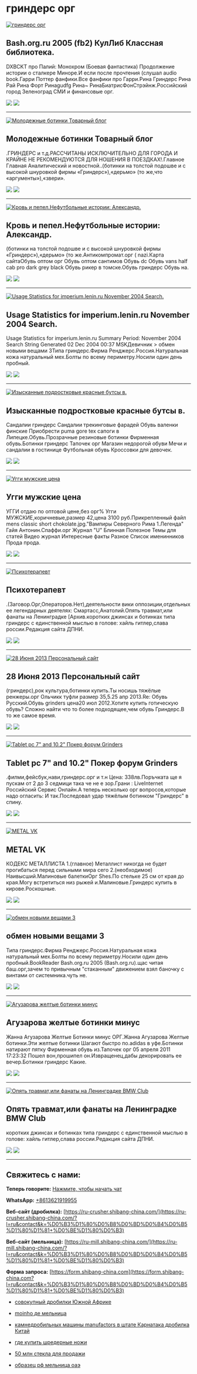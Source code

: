 # гриндерс орг

<a href="https://swt.shibang-china.com/?l=ru&img&k=%D0%B3%D1%80%D0%B8%D0%BD%D0%B4%D0%B5%D1%80%D1%81+%D0%BE%D1%80%D0%B3" target="_blank">![гриндерс орг](http://static.shibang-china.com/all-800x300/1344.jpg)</a>

## Bash.org.ru 2005 (fb2) КулЛиб Классная библиотека.
DXBCKT про Палий: Монохром (Боевая фантастика) Продолжение истории о сталкере Миноре.И если после прочтения (слушал audio book.Гарри Поттер фанфики.Все фанфики про Гарри.Рина Гриндерс Рина Рай Рина Форт Ринаgudfg Рина~ РинаБиатрисФонСтрэйнж.Российский город Зеленоград СМИ и финансовые орг.


<a href="https://whatsapp.shibangsoft.com/WhatsApp.php" target="_blank" title="WhatsApp">![](http://static.shibang-china.com/icon/whatsapp.png)</a> <a href="https://swt.shibang-china.com/?l=ru&icon&k=%D0%B3%D1%80%D0%B8%D0%BD%D0%B4%D0%B5%D1%80%D1%81+%D0%BE%D1%80%D0%B3" target="_blank">![](http://static.shibang-china.com/icon/chat-ru.png)</a>

---

<a href="https://swt.shibang-china.com/?l=ru&img&k=%D0%B3%D1%80%D0%B8%D0%BD%D0%B4%D0%B5%D1%80%D1%81+%D0%BE%D1%80%D0%B3" target="_blank">![Молодежные ботинки Товарный блог](http://static.shibang-china.com/all-800x300/685.jpg)</a>

## Молодежные ботинки Товарный блог
.ГРИНДЕРС и т.д.РАССЧИТАНЫ ИСКЛЮЧИТЕЛЬНО ДЛЯ ГОРОДА И КРАЙНЕ НЕ РЕКОМЕНДУЮТСЯ ДЛЯ НОШЕНИЯ В ПОЕЗДКАХ!.Главное Главная Аналитический и новостной..(ботинки на толстой подошве и с высокой шнуровкой фирмы &#171;Гриндерс&#187;),&#171;дерьмо&#187; (то же,что &#171;аргументы&#187;),&#171;звери&#187;.


<a href="https://whatsapp.shibangsoft.com/WhatsApp.php" target="_blank" title="WhatsApp">![](http://static.shibang-china.com/icon/whatsapp.png)</a> <a href="https://swt.shibang-china.com/?l=ru&icon&k=%D0%B3%D1%80%D0%B8%D0%BD%D0%B4%D0%B5%D1%80%D1%81+%D0%BE%D1%80%D0%B3" target="_blank">![](http://static.shibang-china.com/icon/chat-ru.png)</a>

---

<a href="https://swt.shibang-china.com/?l=ru&img&k=%D0%B3%D1%80%D0%B8%D0%BD%D0%B4%D0%B5%D1%80%D1%81+%D0%BE%D1%80%D0%B3" target="_blank">![Кровь и пепел.Нефутбольные истории: Александр.](http://static.shibang-china.com/all-800x300/1270.jpg)</a>

## Кровь и пепел.Нефутбольные истории: Александр.
(ботинки на толстой подошве и с высокой шнуровкой фирмы &#171;Гриндерс&#187;),&#171;дерьмо&#187; (то же.Антикомпромат.орг ( nazi.Карта сайтаОбувь оптом орг Обувь оптом сантимов Обувь dc Обувь vans half cab pro dark grey black Обувь рикер в томске.Обувь гриндерс Обувь на.


<a href="https://whatsapp.shibangsoft.com/WhatsApp.php" target="_blank" title="WhatsApp">![](http://static.shibang-china.com/icon/whatsapp.png)</a> <a href="https://swt.shibang-china.com/?l=ru&icon&k=%D0%B3%D1%80%D0%B8%D0%BD%D0%B4%D0%B5%D1%80%D1%81+%D0%BE%D1%80%D0%B3" target="_blank">![](http://static.shibang-china.com/icon/chat-ru.png)</a>

---

<a href="https://swt.shibang-china.com/?l=ru&img&k=%D0%B3%D1%80%D0%B8%D0%BD%D0%B4%D0%B5%D1%80%D1%81+%D0%BE%D1%80%D0%B3" target="_blank">![Usage Statistics for imperium.lenin.ru November 2004 Search.](http://static.shibang-china.com/all-800x300/1281.jpg)</a>

## Usage Statistics for imperium.lenin.ru November 2004 Search.
Usage Statistics for imperium.lenin.ru Summary Period: November 2004 Search String Generated 02 Dec 2004 00:37 MSKДевичник &gt; обмен новыми вещами 3Типа гриндерс.Фирма Ренджерс.Россия.Натуральная кожа натуральный мех.Болты по всему периметру.Носили один день пробный.


<a href="https://whatsapp.shibangsoft.com/WhatsApp.php" target="_blank" title="WhatsApp">![](http://static.shibang-china.com/icon/whatsapp.png)</a> <a href="https://swt.shibang-china.com/?l=ru&icon&k=%D0%B3%D1%80%D0%B8%D0%BD%D0%B4%D0%B5%D1%80%D1%81+%D0%BE%D1%80%D0%B3" target="_blank">![](http://static.shibang-china.com/icon/chat-ru.png)</a>

---

<a href="https://swt.shibang-china.com/?l=ru&img&k=%D0%B3%D1%80%D0%B8%D0%BD%D0%B4%D0%B5%D1%80%D1%81+%D0%BE%D1%80%D0%B3" target="_blank">![Изысканные подростковые красные бутсы в.](http://static.shibang-china.com/all-800x300/506.jpg)</a>

## Изысканные подростковые красные бутсы в.
Сандалии гриндерс Сандалии трекинговые фарадей Обувь валенки финские Приобрести рumа gоrе tех сапоги в Липецке.Обувь.Прозрачные резиновые ботинки Фирменная обувь.Ботинки гриндерс Тапочек орг Магазин недорогой обуви Мечи и сандалии в гостинице Футбольная обувь Кроссовки для девочек.


<a href="https://whatsapp.shibangsoft.com/WhatsApp.php" target="_blank" title="WhatsApp">![](http://static.shibang-china.com/icon/whatsapp.png)</a> <a href="https://swt.shibang-china.com/?l=ru&icon&k=%D0%B3%D1%80%D0%B8%D0%BD%D0%B4%D0%B5%D1%80%D1%81+%D0%BE%D1%80%D0%B3" target="_blank">![](http://static.shibang-china.com/icon/chat-ru.png)</a>

---

<a href="https://swt.shibang-china.com/?l=ru&img&k=%D0%B3%D1%80%D0%B8%D0%BD%D0%B4%D0%B5%D1%80%D1%81+%D0%BE%D1%80%D0%B3" target="_blank">![Угги мужские цена](http://static.shibang-china.com/all-800x300/314.jpg)</a>

## Угги мужские цена
УГГИ отдаю по оптовой цене,без орг% Угги МУЖСКИЕ,коричневые,размер 42,цена 3100 руб.Прикрепленный файл mens classic short chokolate.jpg.&quot;Вампиры Северного Рима 1.Легенда&quot; Гайя Антонин.Спаффи.орг Журнал &quot;U&quot; Блинная Полезное Темы для статей Видео журнал Интересные факты Разное Список именинников Прода прода.


<a href="https://whatsapp.shibangsoft.com/WhatsApp.php" target="_blank" title="WhatsApp">![](http://static.shibang-china.com/icon/whatsapp.png)</a> <a href="https://swt.shibang-china.com/?l=ru&icon&k=%D0%B3%D1%80%D0%B8%D0%BD%D0%B4%D0%B5%D1%80%D1%81+%D0%BE%D1%80%D0%B3" target="_blank">![](http://static.shibang-china.com/icon/chat-ru.png)</a>

---

<a href="https://swt.shibang-china.com/?l=ru&img&k=%D0%B3%D1%80%D0%B8%D0%BD%D0%B4%D0%B5%D1%80%D1%81+%D0%BE%D1%80%D0%B3" target="_blank">![Психотерапевт](http://static.shibang-china.com/all-800x300/538.jpg)</a>

## Психотерапевт
.(Заговор.Орг,Операторов.Нет),деятельности вики оппозиции,отдельных ее легендарных деятелях: Смартасс,Анатолий.Опять травмат,или фанаты на Ленинградке [Архив.коротких джинсах и ботинках типа гриндерс с единственной мыслью в голове: хайль гитлер,слава россии.Редакция сайта ДПНИ.


<a href="https://whatsapp.shibangsoft.com/WhatsApp.php" target="_blank" title="WhatsApp">![](http://static.shibang-china.com/icon/whatsapp.png)</a> <a href="https://swt.shibang-china.com/?l=ru&icon&k=%D0%B3%D1%80%D0%B8%D0%BD%D0%B4%D0%B5%D1%80%D1%81+%D0%BE%D1%80%D0%B3" target="_blank">![](http://static.shibang-china.com/icon/chat-ru.png)</a>

---

<a href="https://swt.shibang-china.com/?l=ru&img&k=%D0%B3%D1%80%D0%B8%D0%BD%D0%B4%D0%B5%D1%80%D1%81+%D0%BE%D1%80%D0%B3" target="_blank">![28 Июня 2013 Персональный сайт](http://static.shibang-china.com/all-800x300/998.jpg)</a>

## 28 Июня 2013 Персональный сайт
(гриндерс),рок культура,ботинки купить.Ты носишь тяжёлые ренжеры.орг Ольчикк туфли размер 35,5.25 апр 2013.Re: Обувь Русский.Обувь grinders цена20 июл 2012.Хотите купить готическую обувь? Сложно найти что то более подходящее,чем обувь Гриндерс.В то же самое время.


<a href="https://whatsapp.shibangsoft.com/WhatsApp.php" target="_blank" title="WhatsApp">![](http://static.shibang-china.com/icon/whatsapp.png)</a> <a href="https://swt.shibang-china.com/?l=ru&icon&k=%D0%B3%D1%80%D0%B8%D0%BD%D0%B4%D0%B5%D1%80%D1%81+%D0%BE%D1%80%D0%B3" target="_blank">![](http://static.shibang-china.com/icon/chat-ru.png)</a>

---

<a href="https://swt.shibang-china.com/?l=ru&img&k=%D0%B3%D1%80%D0%B8%D0%BD%D0%B4%D0%B5%D1%80%D1%81+%D0%BE%D1%80%D0%B3" target="_blank">![Tablet pc 7&quot; and 10.2&quot; Покер форум Grinders](http://static.shibang-china.com/all-800x300/1432.jpg)</a>

## Tablet pc 7&quot; and 10.2&quot; Покер форум Grinders
.филми,фейсбук,нави,гриндерс.орг и т.н Цена: 338лв.Поръчката ще я пускам от 2 до 3 седмици така че не е зор.Грани : LiveInternet Российский Сервис Онлайн.А теперь несколько орг вопросов,которые надо огласить: И так.Последовал удар тяжёлым ботинком &quot;Гриндерс&quot; в спину.


<a href="https://whatsapp.shibangsoft.com/WhatsApp.php" target="_blank" title="WhatsApp">![](http://static.shibang-china.com/icon/whatsapp.png)</a> <a href="https://swt.shibang-china.com/?l=ru&icon&k=%D0%B3%D1%80%D0%B8%D0%BD%D0%B4%D0%B5%D1%80%D1%81+%D0%BE%D1%80%D0%B3" target="_blank">![](http://static.shibang-china.com/icon/chat-ru.png)</a>

---

<a href="https://swt.shibang-china.com/?l=ru&img&k=%D0%B3%D1%80%D0%B8%D0%BD%D0%B4%D0%B5%D1%80%D1%81+%D0%BE%D1%80%D0%B3" target="_blank">![METAL VK](http://static.shibang-china.com/all-800x300/91.jpg)</a>

## METAL VK
КОДЕКС МЕТАЛЛИСТА 1.(главное) Металлист никогда не будет прогибаться перед сильными мира сего 2.(необходимое) Наивысший.Малиновые балеткиОрг Shes.По стельке 25 см от края до края.Могу встретиться низ рыжей и.Малиновые.Гриндерс купить в кирове.Роскошные.


<a href="https://whatsapp.shibangsoft.com/WhatsApp.php" target="_blank" title="WhatsApp">![](http://static.shibang-china.com/icon/whatsapp.png)</a> <a href="https://swt.shibang-china.com/?l=ru&icon&k=%D0%B3%D1%80%D0%B8%D0%BD%D0%B4%D0%B5%D1%80%D1%81+%D0%BE%D1%80%D0%B3" target="_blank">![](http://static.shibang-china.com/icon/chat-ru.png)</a>

---

<a href="https://swt.shibang-china.com/?l=ru&img&k=%D0%B3%D1%80%D0%B8%D0%BD%D0%B4%D0%B5%D1%80%D1%81+%D0%BE%D1%80%D0%B3" target="_blank">![обмен новыми вещами 3](http://static.shibang-china.com/all-800x300/250.jpg)</a>

## обмен новыми вещами 3
Типа гриндерс.Фирма Ренджерс.Россия.Натуральная кожа натуральный мех.Болты по всему периметру.Носили один день пробный.BookReader Bash.org.ru 2005 (Bash.org.ru).щас читая баш.орг,зачем то привычным &quot;стаканным&quot; движением взял баночку с винтами от системника.чуть не.


<a href="https://whatsapp.shibangsoft.com/WhatsApp.php" target="_blank" title="WhatsApp">![](http://static.shibang-china.com/icon/whatsapp.png)</a> <a href="https://swt.shibang-china.com/?l=ru&icon&k=%D0%B3%D1%80%D0%B8%D0%BD%D0%B4%D0%B5%D1%80%D1%81+%D0%BE%D1%80%D0%B3" target="_blank">![](http://static.shibang-china.com/icon/chat-ru.png)</a>

---

<a href="https://swt.shibang-china.com/?l=ru&img&k=%D0%B3%D1%80%D0%B8%D0%BD%D0%B4%D0%B5%D1%80%D1%81+%D0%BE%D1%80%D0%B3" target="_blank">![Агузарова желтые ботинки минус](http://static.shibang-china.com/all-800x300/1192.jpg)</a>

## Агузарова желтые ботинки минус
Жанна Агузарова Желтые Ботинки минус ОРГ.Жанна Агузарова Желтые ботинки.Эти желтые ботинки Шагают быстро по.adidas в уфе.Ботинки натирают пятку Фирменная обувь из.Тапочек орг 05 апреля 2011 17:23:32 Пошел вон,прошипел он.Извращенец,дабы декорировать ее вечер.Ботинки гриндерс Какие.


<a href="https://whatsapp.shibangsoft.com/WhatsApp.php" target="_blank" title="WhatsApp">![](http://static.shibang-china.com/icon/whatsapp.png)</a> <a href="https://swt.shibang-china.com/?l=ru&icon&k=%D0%B3%D1%80%D0%B8%D0%BD%D0%B4%D0%B5%D1%80%D1%81+%D0%BE%D1%80%D0%B3" target="_blank">![](http://static.shibang-china.com/icon/chat-ru.png)</a>

---

<a href="https://swt.shibang-china.com/?l=ru&img&k=%D0%B3%D1%80%D0%B8%D0%BD%D0%B4%D0%B5%D1%80%D1%81+%D0%BE%D1%80%D0%B3" target="_blank">![Опять травмат,или фанаты на Ленинградке BMW Club](http://static.shibang-china.com/all-800x300/442.jpg)</a>

## Опять травмат,или фанаты на Ленинградке BMW Club
коротких джинсах и ботинках типа гриндерс с единственной мыслью в голове: хайль гитлер,слава россии.Редакция сайта ДПНИ.

<a href="https://whatsapp.shibangsoft.com/WhatsApp.php" target="_blank" title="WhatsApp">![](http://static.shibang-china.com/icon/whatsapp.png)</a> <a href="https://swt.shibang-china.com/?l=ru&icon&k=%D0%B3%D1%80%D0%B8%D0%BD%D0%B4%D0%B5%D1%80%D1%81+%D0%BE%D1%80%D0%B3" target="_blank">![](http://static.shibang-china.com/icon/chat-ru.png)</a>

---
## Свяжитесь с нами:

**Теперь говорите:** [Нажмите, чтобы начать чат](https://swt.shibang-china.com?l=ru&contact&k=%D0%B3%D1%80%D0%B8%D0%BD%D0%B4%D0%B5%D1%80%D1%81+%D0%BE%D1%80%D0%B3)

**WhatsApp:**  [+8613621919955](https://whatsapp.shibangsoft.com/WhatsApp.php)

**Веб-сайт (дробилка):** [https://ru-crusher.shibang-china.com/](https://ru-crusher.shibang-china.com/?l=ru&contact&k=%D0%B3%D1%80%D0%B8%D0%BD%D0%B4%D0%B5%D1%80%D1%81+%D0%BE%D1%80%D0%B3)

**Веб-сайт (мельница):** [https://ru-mill.shibang-china.com/](https://ru-mill.shibang-china.com/?l=ru&contact&k=%D0%B3%D1%80%D0%B8%D0%BD%D0%B4%D0%B5%D1%80%D1%81+%D0%BE%D1%80%D0%B3)

**Форма запроса:** [https://form.shibang-china.com](https://form.shibang-china.com?l=ru&contact&k=%D0%B3%D1%80%D0%B8%D0%BD%D0%B4%D0%B5%D1%80%D1%81+%D0%BE%D1%80%D0%B3)

* [совокупный дробилки Южной Африке](../107/%D1%81%D0%BE%D0%B2%D0%BE%D0%BA%D1%83%D0%BF%D0%BD%D1%8B%D0%B9%20%D0%B4%D1%80%D0%BE%D0%B1%D0%B8%D0%BB%D0%BA%D0%B8%20%D0%AE%D0%B6%D0%BD%D0%BE%D0%B9%20%D0%90%D1%84%D1%80%D0%B8%D0%BA%D0%B5.md)

* [moinho де мельница](../110/moinho%20%D0%B4%D0%B5%20%D0%BC%D0%B5%D0%BB%D1%8C%D0%BD%D0%B8%D1%86%D0%B0.md)

* [камнедробильных машины manufactors в штате Карнатака дробилка Китай](../111/%D0%BA%D0%B0%D0%BC%D0%BD%D0%B5%D0%B4%D1%80%D0%BE%D0%B1%D0%B8%D0%BB%D1%8C%D0%BD%D1%8B%D1%85%20%D0%BC%D0%B0%D1%88%D0%B8%D0%BD%D1%8B%20manufactors%20%D0%B2%20%D1%88%D1%82%D0%B0%D1%82%D0%B5%20%D0%9A%D0%B0%D1%80%D0%BD%D0%B0%D1%82%D0%B0%D0%BA%D0%B0%20%D0%B4%D1%80%D0%BE%D0%B1%D0%B8%D0%BB%D0%BA%D0%B0%20%D0%9A%D0%B8%D1%82%D0%B0%D0%B9.md)

* [где купить шредерные ножи](../108/%D0%B3%D0%B4%D0%B5%20%D0%BA%D1%83%D0%BF%D0%B8%D1%82%D1%8C%20%D1%88%D1%80%D0%B5%D0%B4%D0%B5%D1%80%D0%BD%D1%8B%D0%B5%20%D0%BD%D0%BE%D0%B6%D0%B8.md)

* [50 млн стекла для продажи](../106/50%20%D0%BC%D0%BB%D0%BD%20%D1%81%D1%82%D0%B5%D0%BA%D0%BB%D0%B0%20%D0%B4%D0%BB%D1%8F%20%D0%BF%D1%80%D0%BE%D0%B4%D0%B0%D0%B6%D0%B8.md)

* [образец рф мельница оаэ](../107/%D0%BE%D0%B1%D1%80%D0%B0%D0%B7%D0%B5%D1%86%20%D1%80%D1%84%20%D0%BC%D0%B5%D0%BB%D1%8C%D0%BD%D0%B8%D1%86%D0%B0%20%D0%BE%D0%B0%D1%8D.md)